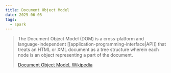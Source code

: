 ```yaml
---
title: Document Object Model
date: 2025-06-05
tags:
  - spark
---
```

> The Document Object Model (DOM) is a cross-platform and language-independent [[application-programming-interface|API]] that treats an HTML or XML document as a tree structure wherein each node is an object representing a part of the document.
> 
> [Document Object Model, Wikipedia](https://en.wikipedia.org/wiki/Document_Object_Model)